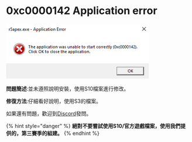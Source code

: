 # 0xc0000142 Application error

![](../../.gitbook/assets/image%20%2811%29.png)

  
**問題簡述**:‌並未遵照說明安裝，使用S10檔案進行修改。

**修復方法**:仔細看好說明，使用S3的檔案。‌

如果還有問題，歡迎到[Discord](https://discord.gg/JPb3NAWChv)發問。

{% hint style="danger" %}
**絕對不要嘗試使用S10/官方遊戲檔案，使用我們提供的，第三賽季的組建。**
{% endhint %}

